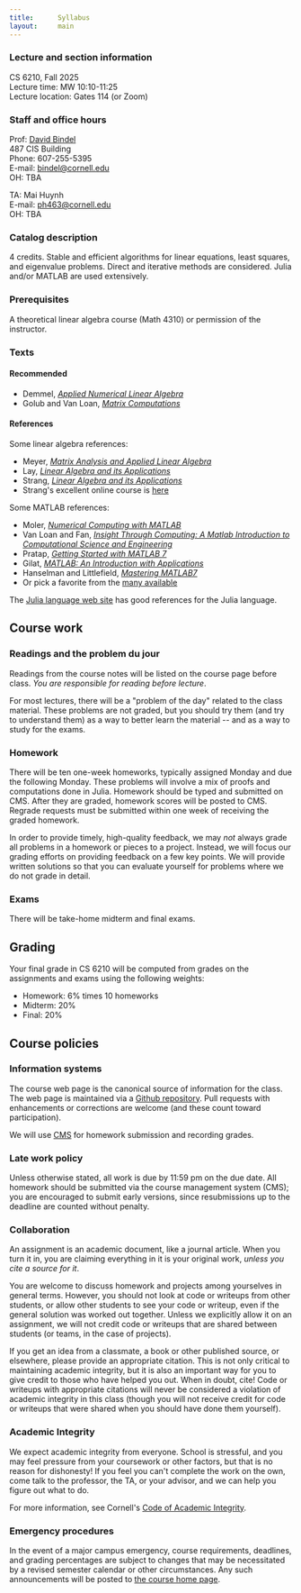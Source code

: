 ```yaml
---
title:      Syllabus
layout:     main
---
```


### Lecture and section information

CS 6210, Fall 2025  
Lecture time: MW 10:10-11:25  
Lecture location: Gates 114 (or Zoom)

### Staff and office hours

Prof: [David Bindel](http://www.cs.cornell.edu/~bindel)  
487 CIS Building  
Phone: 607-255-5395  
E-mail: <bindel@cornell.edu>  
OH: TBA

TA: Mai Huynh  
E-mail: <ph463@cornell.edu>  
OH: TBA

### Catalog description

4 credits.  Stable and efficient algorithms for linear equations, least
squares, and eigenvalue problems. Direct and iterative methods are
considered. Julia and/or MATLAB are used extensively.

### Prerequisites

A theoretical linear algebra course (Math 4310) or permission
of the instructor.

### Texts

#### Recommended

- Demmel, [_Applied Numerical Linear Algebra_][demmel]
- Golub and Van Loan, [_Matrix Computations_][gvl]

#### References

Some linear algebra references:

- Meyer, [_Matrix Analysis and Applied Linear Algebra_][meyer]
- Lay, [_Linear Algebra and its Applications_][lay]
- Strang, [_Linear Algebra and its Applications_][strang]
- Strang's excellent online course is [here][strangocw]

Some MATLAB references:

- Moler, [_Numerical Computing with MATLAB_][ncm]
- Van Loan and Fan,
  [_Insight Through Computing: A Matlab Introduction to Computational Science and Engineering_][itc]
- Pratap, [_Getting Started with MATLAB 7_][pratap]
- Gilat, [_MATLAB: An Introduction with Applications_][gilat]
- Hanselman and Littlefield, [_Mastering MATLAB7_][hanselman]
- Or pick a favorite from the [many available][mathworks-books]

The [Julia language web site](https://julialang.org/) has good references 
for the Julia language.

[demmel]: https://www.amazon.com/Applied-Numerical-Linear-Algebra-Demmel/dp/0898713897/
[gvl]: https://www.amazon.com/Computations-Hopkins-Studies-Mathematical-Sciences/dp/B00BD2DVIC/
[meyer]: http://www.amazon.com/gp/product/0898714540/qid=1137779618/sr=2-1/ref=pd_bbs_b_2_1/002-5247186-8320001
[lay]: http://www.amazon.com/Linear-Algebra-Its-Applications-Edition/dp/0321385179
[strang]: http://www.amazon.com/gp/product/0155510053/qid=1137779745/sr=2-1/ref=pd_bbs_b_2_1/002-5247186-8320001
[strangocw]: http://ocw.mit.edu/courses/mathematics/18-06sc-linear-algebra-fall-2011/

[ncm]: http://www.mathworks.com/moler/index_ncm.html
[itc]: http://www.ec-securehost.com/SIAM/OT117.html
[pratap]: http://www.amazon.com/gp/product/0195179374/qid=1137779327/sr=8-1/ref=pd_bbs_1/002-5247186-8320001
[gilat]: http://www.amazon.com/MATLAB-Introduction-Applications-Amos-Gilat/dp/0470108770/
[hanselman]: http://www.amazon.com/Mastering-MATLAB-Duane-C-Hanselman/dp/0131430181/
[mathworks-books]: http://www.mathworks.com/support/books/index_by_categorytitle.html?category=17

## Course work

### Readings and the problem du jour

Readings from the course notes will be listed on the course
page before class.  *You are responsible for reading before lecture*.

For most lectures, there will be a "problem of the day" related to
the class material.  These problems are not graded, but you should
try them (and try to understand them) as a way to better learn the
material -- and as a way to study for the exams.

### Homework

There will be ten one-week homeworks, typically assigned Monday and
due the following Monday.  These problems will involve a mix of proofs
and computations done in Julia.  Homework should be typed and
submitted on CMS.  After they are graded, homework scores will be
posted to CMS.  Regrade requests must be submitted within one week of
receiving the graded homework.

In order to provide timely, high-quality feedback, we may *not* always
grade all problems in a homework or pieces to a project.  Instead, we
will focus our grading efforts on providing feedback on a few key
points.  We will provide written solutions so that you can evaluate
yourself for problems where we do not grade in detail.

### Exams

There will be take-home midterm and final exams.

## Grading

Your final grade in CS 6210 will be computed from grades on the
assignments and exams using the following weights:

 - Homework: 6% times 10 homeworks
 - Midterm: 20%
 - Final: 20%

## Course policies

### Information systems

The course web page is the canonical source of information for the class.
The web page is maintained via a
[Github repository](https://www.github.com/dbindel/cs6210-f25/).
Pull requests with enhancements or corrections are welcome
(and these count toward participation).

We will use [CMS](http://cmsx.cs.cornell.edu) for homework submission and
recording grades.

### Late work policy

Unless otherwise stated, all work is due by 11:59 pm on the due date.  All
homework should be submitted via the course management system (CMS); you are
encouraged to submit early versions, since resubmissions up to the deadline are
counted without penalty.

### Collaboration

An assignment is an academic document, like a journal article.
When you turn it in, you are claiming everything in it is your
original work, *unless you cite a source for it*.

You are welcome to discuss homework and projects among yourselves in
general terms.  However, you should not look at code or writeups from
other students, or allow other students to see your code or writeup,
even if the general solution was worked out together.  Unless we
explicitly allow it on an assignment, we will not credit code or
writeups that are shared between students (or teams, in the case of
projects).

If you get an idea from a classmate, a book or other published
source, or elsewhere, please provide an appropriate citation.  This
is not only critical to maintaining academic integrity, but it is
also an important way for you to give credit to those who have
helped you out.  When in doubt, cite!  Code or writeups with
appropriate citations will never be considered a violation of
academic integrity in this class (though you will not receive credit
for code or writeups that were shared when you should have done them
yourself).

### Academic Integrity

We expect academic integrity from everyone.  School is stressful,
and you may feel pressure from your coursework or other factors,
but that is no reason for dishonesty!  If you feel you can't complete
the work on the own, come talk to the professor, the TA, or your advisor,
and we can help you figure out what to do.

For more information, see Cornell's
[Code of Academic Integrity](http://cuinfo.cornell.edu/Academic/AIC.html).

### Emergency procedures

In the event of a major campus emergency, course requirements,
deadlines, and grading percentages are subject to changes that may
be necessitated by a revised semester calendar or other
circumstances.  Any such announcements will be posted to [the course
home page](index.html).
